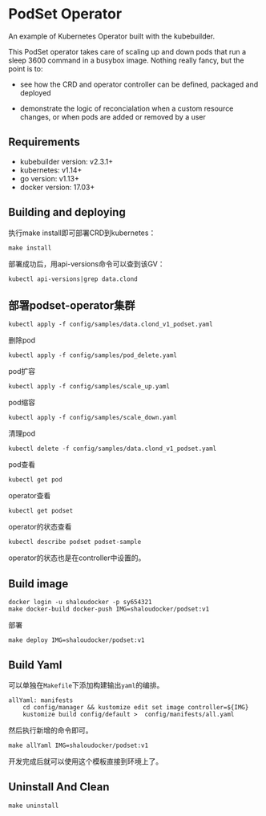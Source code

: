 # PodSet Operator
An example of Kubernetes Operator built with the kubebuilder.

This PodSet operator takes care of scaling up and down pods that run a sleep 3600 command in a busybox image. Nothing really fancy, but the point is to:

- see how the CRD and operator controller can be defined, packaged and deployed

- demonstrate the logic of reconcialation when a custom resource changes, or when pods are added or removed by a user

## Requirements
- kubebuilder version: v2.3.1+
- kubernetes: v1.14+
- go version: v1.13+
- docker version: 17.03+
## Building and deploying
执行make install即可部署CRD到kubernetes：
```shell
make install
```
部署成功后，用api-versions命令可以查到该GV：
```shell
kubectl api-versions|grep data.clond
```
## 部署podset-operator集群
```shell
kubectl apply -f config/samples/data.clond_v1_podset.yaml
```
删除pod
```shell
kubectl apply -f config/samples/pod_delete.yaml
```
pod扩容
```shell
kubectl apply -f config/samples/scale_up.yaml
```
pod缩容
```shell
kubectl apply -f config/samples/scale_down.yaml
```
清理pod
```shell
kubectl delete -f config/samples/data.clond_v1_podset.yaml
```
pod查看
```shell
kubectl get pod
```
operator查看
```shell
kubectl get podset
```
operator的状态查看
```shell
kubectl describe podset podset-sample
```
operator的状态也是在controller中设置的。
## Build image
```shell
docker login -u shaloudocker -p sy654321
make docker-build docker-push IMG=shaloudocker/podset:v1
```
部署
```shell
make deploy IMG=shaloudocker/podset:v1
```
## Build Yaml
可以单独在`Makefile`下添加构建输出`yaml`的编排。
```
allYaml: manifests
	cd config/manager && kustomize edit set image controller=${IMG}
	kustomize build config/default >  config/manifests/all.yaml
```
然后执行新增的命令即可。
```shell
make allYaml IMG=shaloudocker/podset:v1
```
开发完成后就可以使用这个模板直接到环境上了。
## Uninstall And Clean
```shell
make uninstall
```
